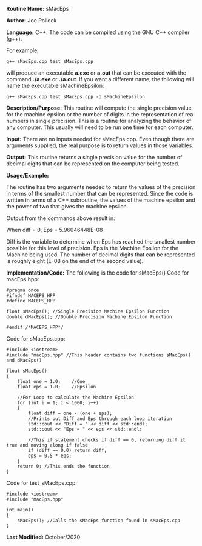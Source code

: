 **Routine Name:** sMacEps

**Author:** Joe Pollock

**Language:** C++. The code can be compiled using the GNU C++ compiler (g++).

For example,

    g++ sMacEps.cpp test_sMacEps.cpp

will produce an executable **a.exe** or **a.out** that can be executed with the command **./a.exe** or **./a.out**. If you want a different name, the following
will name the executable sMachineEpsilon:

    g++ sMacEps.cpp test_sMacEps.cpp -o sMachineEpsilon

**Description/Purpose:** This routine will compute the single precision value for the machine epsilon or the number of digits
in the representation of real numbers in single precision. This is a routine for analyzing the behavior of any computer. This
usually will need to be run one time for each computer.

**Input:** There are no inputs needed for sMacEps.cpp. Even though there are arguments supplied, the real purpose is to
return values in those variables.

**Output:** This routine returns a single precision value for the number of decimal digits that can be represented on the
computer being tested.

**Usage/Example:**

The routine has two arguments needed to return the values of the precision in terms of the smallest number that can be
represented. Since the code is written in terms of a C++ subroutine, the values of the machine epsilon and
the power of two that gives the machine epsilon.

Output from the commands above result in:

When diff = 0, Eps = 5.96046448E-08

Diff is the variable to determine when Eps has reached the smallest number possible for this level of precision. Eps is the Machine Epsilon
for the Machine being used. The number of decimal digits that can be represented is roughly eight (E-08 on the end of the second value).

**Implementation/Code:** The following is the code for sMacEps()
Code for macEps.hpp:
```
#pragma once
#ifndef MACEPS_HPP
#define MACEPS_HPP

float sMacEps(); //Single Precision Machine Epsilon Function
double dMacEps(); //Double Precision Machine Epsilon Function

#endif /*MACEPS_HPP*/
```

Code for sMacEps.cpp:
```
#include <iostream>
#include "macEps.hpp" //This header contains two functions sMacEps() and dMacEps()

float sMacEps()
{
	float one = 1.0;	//One
	float eps = 1.0;	//Epsilon

	//For Loop to calculate the Machine Epsilon
	for (int i = 1; i < 1000; i++)
	{
		float diff = one - (one + eps);
		//Prints out Diff and Eps through each loop iteration
		std::cout << "Diff = " << diff << std::endl;
		std::cout << "Eps = " << eps << std::endl;

		//This if statement checks if diff == 0, returning diff it true and moving along if false
		if (diff == 0.0) return diff;
		eps = 0.5 * eps;
	}
	return 0; //This ends the function
}
```

Code for test_sMacEps.cpp:
```
#include <iostream>
#include "macEps.hpp"

int main()
{
	sMacEps(); //Calls the sMacEps function found in sMacEps.cpp
}
```
**Last Modified:** October/2020
